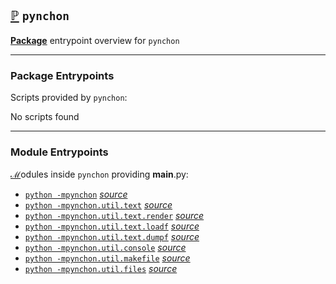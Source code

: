 
[id1]: ## "Package Entrypoints"
[id2]: ## "Module Entrypoints"


## **[ℙ][id1]** `pynchon`

[**Package**](#) entrypoint overview for `pynchon`

-------------------------------------------------------------------------------


### Package Entrypoints

Scripts provided by `pynchon`:


No scripts found


-------------------------------------------------------------------------------

### Module Entrypoints

[**ℳ**][id2]odules inside `pynchon` providing __main__.py:



* [`python -mpynchon`](/docs/cli/pynchon.md)  *[source](/src/pynchon/__main__.py)*
* [`python -mpynchon.util.text`](/docs/cli/pynchon.util.text.md)  *[source](/src/pynchon/util/text/__main__.py)*
* [`python -mpynchon.util.text.render`](/docs/cli/pynchon.util.text.render.md)  *[source](/src/pynchon/util/text/render/__main__.py)*
* [`python -mpynchon.util.text.loadf`](/docs/cli/pynchon.util.text.loadf.md)  *[source](/src/pynchon/util/text/loadf/__main__.py)*
* [`python -mpynchon.util.text.dumpf`](/docs/cli/pynchon.util.text.dumpf.md)  *[source](/src/pynchon/util/text/dumpf/__main__.py)*
* [`python -mpynchon.util.console`](/docs/cli/pynchon.util.console.md)  *[source](/src/pynchon/util/console/__main__.py)*
* [`python -mpynchon.util.makefile`](/docs/cli/pynchon.util.makefile.md)  *[source](/src/pynchon/util/makefile/__main__.py)*
* [`python -mpynchon.util.files`](/docs/cli/pynchon.util.files.md)  *[source](/src/pynchon/util/files/__main__.py)*
